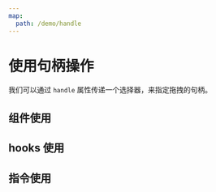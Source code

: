 ```yaml
---
map:
  path: /demo/handle
---
```


# 使用句柄操作

我们可以通过 `handle` 属性传递一个选择器，来指定拖拽的句柄。

## 组件使用
<demo src="./demo.vue"
title="使用组件方式"
desc="传递 handle 属性，使用句柄">
</demo>

## hooks 使用
<demo src="./hooks.vue"
title="使用 hooks 方式"
desc="传递 hooks 选项实现">
</demo>


## 指令使用
<demo src="./directive.vue"
title="使用指令方式"
desc="传递指令参数实现">
</demo>
